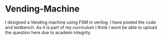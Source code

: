 # Vending-Machine

I designed a Vending machine using FSM in verilog.
I have posted the code and testbench.
As it is part of my curriculum I think I wont be able to upload the question here due to academi integrity.


